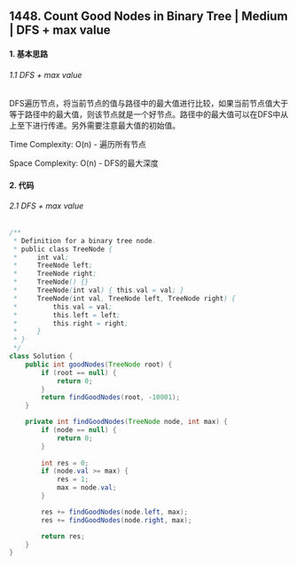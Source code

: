 ## 1448. Count Good Nodes in Binary Tree | Medium | DFS + max value
#### 1. 基本思路

###### 1.1 DFS + max value

​	DFS遍历节点，将当前节点的值与路径中的最大值进行比较，如果当前节点值大于等于路径中的最大值，则该节点就是一个好节点。路径中的最大值可以在DFS中从上至下进行传递。另外需要注意最大值的初始值。

Time Complexity: O(n) - 遍历所有节点

Space Complexity: O(n) - DFS的最大深度

#### 2. 代码

###### 2.1 DFS + max value

```java
/**
 * Definition for a binary tree node.
 * public class TreeNode {
 *     int val;
 *     TreeNode left;
 *     TreeNode right;
 *     TreeNode() {}
 *     TreeNode(int val) { this.val = val; }
 *     TreeNode(int val, TreeNode left, TreeNode right) {
 *         this.val = val;
 *         this.left = left;
 *         this.right = right;
 *     }
 * }
 */
class Solution {
    public int goodNodes(TreeNode root) {
        if (root == null) {
            return 0;
        }
        return findGoodNodes(root, -10001);
    }

    private int findGoodNodes(TreeNode node, int max) {
        if (node == null) {
            return 0;
        }
        
        int res = 0;
        if (node.val >= max) {
            res = 1;
            max = node.val;
        }

        res += findGoodNodes(node.left, max);
        res += findGoodNodes(node.right, max);

        return res;
    }
}
```

